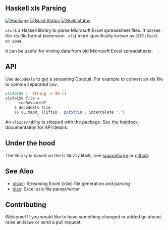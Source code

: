 ## Haskell xls Parsing

[![Hackage](https://img.shields.io/hackage/v/xls.svg?style=flat)](https://hackage.haskell.org/package/xls)
[![Build Status](https://travis-ci.org/harendra-kumar/xls.svg?branch=master)](https://travis-ci.org/harendra-kumar/xls)
[![Build status](https://ci.appveyor.com/api/projects/status/nwknaf0gw1p9vqnv?svg=true)](https://ci.appveyor.com/project/harendra-kumar/xls)

`xls` is a Haskell library to parse Microsoft Excel spreadsheet files. It
parses the xls file format (extension `.xls`) more specifically known as
`BIFF/Excel 97-2004`.

It can be useful for mining data from old Microsoft Excel spreadsheets.

## API
Use `decodeXls` to get a streaming Conduit. For example to convert an
xls file to comma separated csv:

```haskell
xlsToCSV :: String -> IO ()
xlsToCSV file =
      runResourceT
    $ decodeXls file
    $$ CL.mapM_ (liftIO . putStrLn . intercalate ",")
```

An `xls2csv` utility is shipped with the package.
See the haddock documentation for API details.

## Under the hood
The library is based on the C library libxls, see
[sourceforge](https://sourceforge.net/projects/libxls/) or
[github](https://github.com/svn2github/libxls).

## See Also

* [xlsior](https://hackage.haskell.org/package/xlsior): Streaming Excel (xslx) file generation and parsing
* [xlsx](https://hackage.haskell.org/package/xlsx): Excel xslx file parser/writer

## Contributing
Welcome! If you would like to have something changed or added go ahead,
raise an issue or send a pull request.
